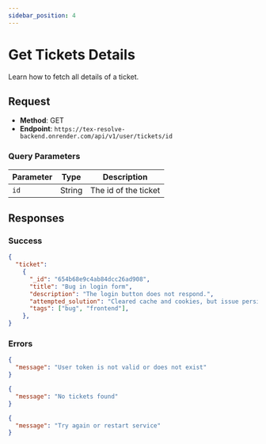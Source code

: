 ```yaml
---
sidebar_position: 4
---
```


# Get  Tickets Details

Learn how to fetch all details of a ticket.

## Request

- **Method**: GET
- **Endpoint**: `https://tex-resolve-backend.onrender.com/api/v1/user/tickets/id`

### Query Parameters

| Parameter  | Type   | Description                                                      |
|------------|--------|------------------------------------------------------------------|
| `id`     | String | The id of the ticket           |


## Responses

### Success

```json title="code 200: Success"
{
  "ticket": 
    {
      "_id": "654b68e9c4ab84dcc26ad908",
      "title": "Bug in login form",
      "description": "The login button does not respond.",
      "attempted_solution": "Cleared cache and cookies, but issue persists.",
      "tags": ["bug", "frontend"],
    },
}
```

### Errors


```json title="statusCode 401: Authentication Error"
{
  "message": "User token is not valid or does not exist"
}
```

```json title="statusCode 404: Not Found"
{
  "message": "No tickets found"
}
```

```json title="statusCode 500: Internal Server Error"
{
  "message": "Try again or restart service"
}
```


